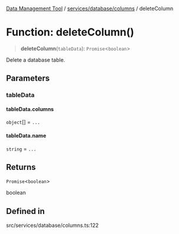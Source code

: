 [Data Management Tool](../../../../index.md) / [services/database/columns](../index.md) / deleteColumn

# Function: deleteColumn()

> **deleteColumn**(`tableData`): `Promise`\<`boolean`\>

Delete a database table.

## Parameters

### tableData

#### tableData.columns

`object`[] = `...`

#### tableData.name

`string` = `...`

## Returns

`Promise`\<`boolean`\>

boolean

## Defined in

src/services/database/columns.ts:122
